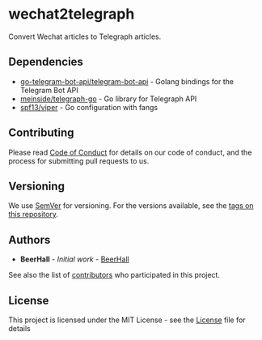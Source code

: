# wechat2telegraph
Convert Wechat articles to Telegraph articles.

## Dependencies
- [go-telegram-bot-api/telegram-bot-api](https://github.com/go-telegram-bot-api/telegram-bot-api) - Golang bindings for the Telegram Bot API
- [meinside/telegraph-go](https://github.com/meinside/telegraph-go) - Go library for Telegraph API
- [spf13/viper](https://github.com/spf13/viper) - Go configuration with fangs

## Contributing
Please read [Code of Conduct](CODE_OF_CONDUCT.md) for details on our code of conduct, and the process for submitting pull requests to us.

## Versioning
We use [SemVer](http://semver.org/) for versioning. For the versions available, see the [tags on this repository](https://github.com/beerhall/wechat2telegraph/tags). 

## Authors
* **BeerHall** - *Initial work* - [BeerHall](https://github.com/beerhall)

See also the list of [contributors](https://github.com/beerhall/wechat2telegraph/contributors) who participated in this project.

## License
This project is licensed under the MIT License - see the [License](LICENSE.md) file for details
